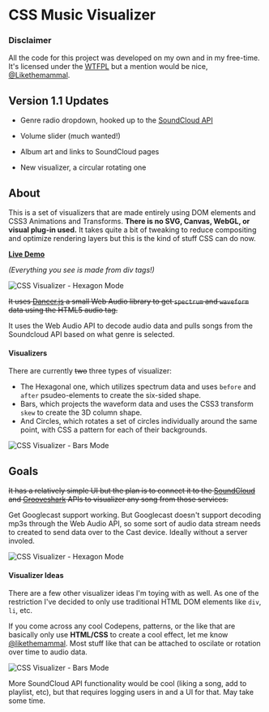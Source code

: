 # CSS Music Visualizer

### Disclaimer
All the code for this project was developed on my own and in my free-time. It's licensed under the [WTFPL](http://www.wtfpl.net/) but a mention would be nice, [@Likethemammal](https://github.com/likethemammal).

## Version 1.1 Updates

* Genre radio dropdown, hooked up to the [SoundCloud API](https://developers.soundcloud.com/)

* Volume slider (much wanted!)

* Album art and links to SoundCloud pages

* New visualizer, a circular rotating one

## About

This is a set of visualizers that are made entirely using DOM elements and CSS3 Animations and Transforms. **There is no SVG, Canvas, WebGL, or visual plug-in used.** It takes quite a bit of tweaking to reduce compositing and optimize rendering layers but this is the kind of stuff CSS can do now.

[**Live Demo**](http://likethemammal.github.io/css-visualizer)


*(Everything you see is made from div tags!)*

![CSS Visualizer - Hexagon Mode](http://i.imgur.com/E6PfpK3j.png?1)

~~It uses [Dancer.js](https://github.com/jsantell/dancer.js) a small Web Audio library to get `spectrum` and `waveform` data using the HTML5 audio tag.~~

It uses the Web Audio API to decode audio data and pulls songs from the Soundcloud API based on what genre is selected.

#### Visualizers

There are currently ~~two~~ three types of visualizer:

 * The Hexagonal one, which utilizes spectrum data and uses `before` and `after` psudeo-elements to create the six-sided shape.
 * Bars, which projects the waveform data and uses the CSS3 transform `skew` to create the 3D column shape.
 * And Circles, which rotates a set of circles individually around the same point, with CSS a pattern for each of their backgrounds.

![CSS Visualizer - Bars Mode](http://i.imgur.com/hBcYVJ9.png?1)

## Goals

~~It has a relatively simple UI but the plan is to connect it to the [SoundCloud](http://SoundCloud.com) and [Grooveshark](http://grooveshark.com) APIs to visualizer any song from those services.~~

Get Googlecast support working. But Googlecast doesn't support decoding mp3s through the Web Audio API, so some sort of audio data stream needs to created to send data over to the Cast device. Ideally without a server involed.

![CSS Visualizer - Hexagon Mode](http://i.imgur.com/R1MpAA6.png)

#### Visualizer Ideas

There are a few other visualizer ideas I'm toying with as well. As one of the restriction I've decided to only use traditional HTML DOM elements like `div`, `li`, etc.

If you come across any cool Codepens, patterns, or the like that are basically only use **HTML/CSS** to create a cool effect, let me know [@likethemammal](https://twiitter.com/likethemammal). Most stuff like that can be attached to oscilate or rotation over time to audio data.

![CSS Visualizer - Bars Mode](http://i.imgur.com/WkTcNR5.png)

More SoundCloud API functionality would be cool (liking a song, add to playlist, etc), but that requires logging users in and a UI for that. May take some time.
